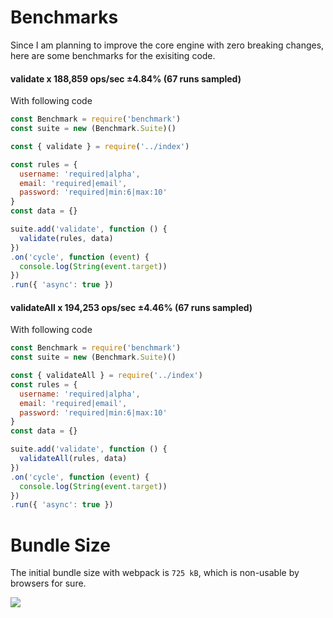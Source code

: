 # Benchmarks

Since I am planning to improve the core engine with zero breaking changes, here are some benchmarks for the exisiting code.

#### validate x 188,859 ops/sec ±4.84% (67 runs sampled)
With following code

```js
const Benchmark = require('benchmark')
const suite = new (Benchmark.Suite)()

const { validate } = require('../index')

const rules = {
  username: 'required|alpha',
  email: 'required|email',
  password: 'required|min:6|max:10'
}
const data = {}

suite.add('validate', function () {
  validate(rules, data)
})
.on('cycle', function (event) {
  console.log(String(event.target))
})
.run({ 'async': true })
```

#### validateAll x 194,253 ops/sec ±4.46% (67 runs sampled)
With following code

```js
const Benchmark = require('benchmark')
const suite = new (Benchmark.Suite)()

const { validateAll } = require('../index')
const rules = {
  username: 'required|alpha',
  email: 'required|email',
  password: 'required|min:6|max:10'
}
const data = {}

suite.add('validate', function () {
  validateAll(rules, data)
})
.on('cycle', function (event) {
  console.log(String(event.target))
})
.run({ 'async': true })
```

# Bundle Size
The initial bundle size with webpack is `725 kB`, which is non-usable by browsers for sure.

![](http://res.cloudinary.com/adonisjs/image/upload/v1512104285/indicative-initial-bundle-size_khiz4o.png)
